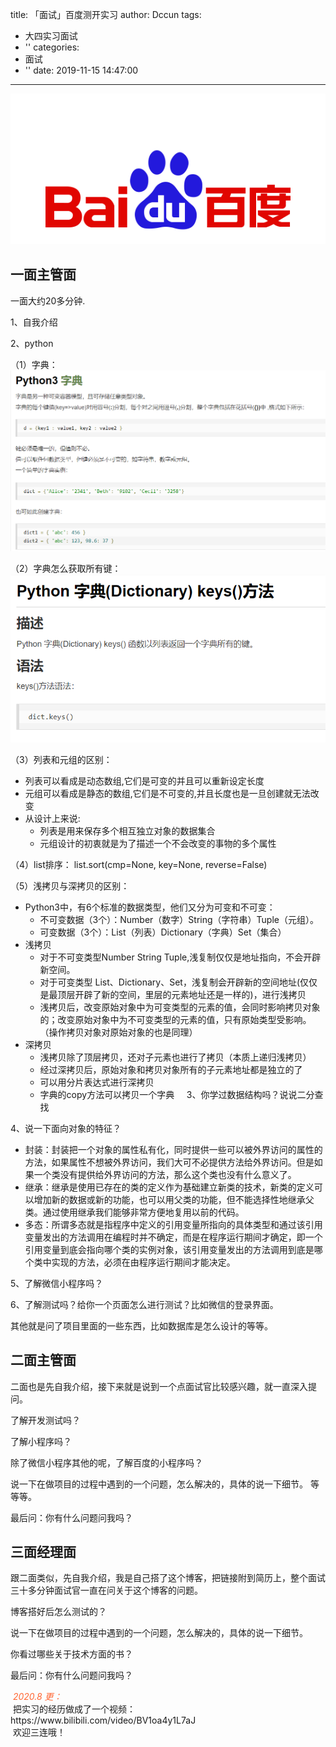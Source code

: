 title: 「面试」百度测开实习
author: Dccun
tags:
  - 大四实习面试
  - ''
categories:
  - 面试
  - ''
date: 2019-11-15 14:47:00
---
![upload successful](/images/pasted-71.png)
<!--more-->


## 一面主管面

一面大约20多分钟.

1、自我介绍

2、python

（1）字典：
![upload successful](/images/pasted-66.png)

（2）字典怎么获取所有键：
![upload successful](/images/pasted-67.png)

（3）列表和元组的区别：
- 列表可以看成是动态数组,它们是可变的并且可以重新设定长度
- 元组可以看成是静态的数组,它们是不可变的,并且长度也是一旦创建就无法改变
- 从设计上来说:
	- 列表是用来保存多个相互独立对象的数据集合
	- 元组设计的初衷就是为了描述一个不会改变的事物的多个属性

（4）list排序：
list.sort(cmp=None, key=None, reverse=False)

（5）浅拷贝与深拷贝的区别：
- Python3中，有6个标准的数据类型，他们又分为可变和不可变：
	- 不可变数据（3个）：Number（数字）String（字符串）Tuple（元组）。
	- 可变数据（3个）：List（列表）Dictionary（字典）Set（集合）
- 浅拷贝
	- 对于不可变类型Number String Tuple,浅复制仅仅是地址指向，不会开辟新空间。
	- 对于可变类型 List、Dictionary、Set，浅复制会开辟新的空间地址(仅仅是最顶层开辟了新的空间，里层的元素地址还是一样的)，进行浅拷贝
	- 浅拷贝后，改变原始对象中为可变类型的元素的值，会同时影响拷贝对象的；改变原始对象中为不可变类型的元素的值，只有原始类型受影响。 （操作拷贝对象对原始对象的也是同理）
- 深拷贝
	- 浅拷贝除了顶层拷贝，还对子元素也进行了拷贝（本质上递归浅拷贝）
	- 经过深拷贝后，原始对象和拷贝对象所有的子元素地址都是独立的了
	- 可以用分片表达式进行深拷贝
	- 字典的copy方法可以拷贝一个字典
    
3、你学过数据结构吗？说说二分查找

4、说一下面向对象的特征？

- 封装：封装把一个对象的属性私有化，同时提供一些可以被外界访问的属性的方法，如果属性不想被外界访问，我们大可不必提供方法给外界访问。但是如果一个类没有提供给外界访问的方法，那么这个类也没有什么意义了。
- 继承：继承是使用已存在的类的定义作为基础建立新类的技术，新类的定义可以增加新的数据或新的功能，也可以用父类的功能，但不能选择性地继承父类。通过使用继承我们能够非常方便地复用以前的代码。
- 多态：所谓多态就是指程序中定义的引用变量所指向的具体类型和通过该引用变量发出的方法调用在编程时并不确定，而是在程序运行期间才确定，即一个引用变量到底会指向哪个类的实例对象，该引用变量发出的方法调用到底是哪个类中实现的方法，必须在由程序运行期间才能决定。

5、了解微信小程序吗？


6、了解测试吗？给你一个页面怎么进行测试？比如微信的登录界面。

其他就是问了项目里面的一些东西，比如数据库是怎么设计的等等。


## 二面主管面

二面也是先自我介绍，接下来就是说到一个点面试官比较感兴趣，就一直深入提问。

了解开发测试吗？

了解小程序吗？

除了微信小程序其他的呢，了解百度的小程序吗？

说一下在做项目的过程中遇到的一个问题，怎么解决的，具体的说一下细节。
等等等。

最后问：你有什么问题问我吗？


## 三面经理面

跟二面类似，先自我介绍，我是自己搭了这个博客，把链接附到简历上，整个面试三十多分钟面试官一直在问关于这个博客的问题。

博客搭好后怎么测试的？

说一下在做项目的过程中遇到的一个问题，怎么解决的，具体的说一下细节。

你看过哪些关于技术方面的书？

最后问：你有什么问题问我吗？

<p id="div-border-top-blue">
<span style="color:#f63;">
  <i>2020.8 更：</i>
  </span>
  <br>
  把实习的经历做成了一个视频：
  <br>
  https://www.bilibili.com/video/BV1oa4y1L7aJ
  <br>
  欢迎三连哦！
</p>